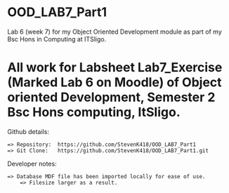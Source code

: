 # OOD_LAB7_Part1

Lab 6 (week 7) for my Object Oriented Development module as part of my Bsc Hons in Computing at ITSligo. 

All work for Labsheet Lab7_Exercise (Marked Lab 6 on Moodle) of Object oriented Development, Semester 2 Bsc Hons computing, ItSligo. 
==============================================================================================

Github details: 

	=> Repository: 	https://github.com/StevenK418/OOD_LAB7_Part1
	=> Git Clone: 	https://github.com/StevenK418/OOD_LAB7_Part1.git
	
Developer notes: 

	=> Database MDF file has been imported locally for ease of use. 
		=> Filesize larger as a result. 